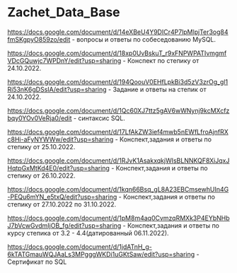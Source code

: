 # Zachet_Data_Base
https://docs.google.com/document/d/14eXBeU4Y9DICr4P7lpMlpjTer3og84fmSKgpyO859zo/edit - вопросы и ответы по собеседованию MySQL.

https://docs.google.com/document/d/18xp0UvBskuT_r9xFNPWPATIvmgmfVDcGQuwjc7WPDnY/edit?usp=sharing - Конспект по степику от 24.10.2022.

https://docs.google.com/document/d/194QoouV0EHfLpkBi3d5zV3zrOg_gl1Ri53nK6gDSsIA/edit?usp=sharing - Задание и ответы на степик от 24.10.2022.

https://docs.google.com/document/d/1Qc60XJ7ttz5gAV6wWNynj9kcMXcfzbqy0YOv0VeRja0/edit - синтаксис SQL.

https://docs.google.com/document/d/17LfAkZW3ief4mwb5nEWfLfroAjnfRXc8Hi-aFyNYWWw/edit?usp=sharing -  Конспект,задания и ответы по степику от 25.10.2022.

https://docs.google.com/document/d/1RJvK1AsakxqkjWIsBLNNKQF8XiJqxJHqtpGxMtKd4E0/edit?usp=sharing - Конспект,задания и ответы по степику от 26.10.2022.

https://docs.google.com/document/d/1kqn66Bsq_gL8A23EBCmsewhUIn4G-PEQu6mYN_e5txQ/edit?usp=sharing - Конспект,задания и ответы по степику от 27.10.2022 по 31.10.2022.

https://docs.google.com/document/d/1pM8m4aq0CvmzqRMXk3P4EYbNHbJ7bVcwGvdmIjOB_fg/edit?usp=sharing - Конспект,задания и ответы по курсу степика от 3.2 - 4.4(датированный 06.11.2022).

https://docs.google.com/document/d/1jdATnH_g-6kTATGmauWQJAaLs3MPgggWKDi1uGKtSaw/edit?usp=sharing - Сертификат по SQL
